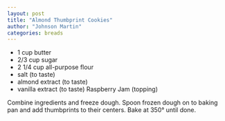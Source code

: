 ```yaml
---
layout: post
title: "Almond Thumbprint Cookies"
author: "Johnson Martin"
categories: breads
---
```


- 1 cup butter
- 2/3 cup sugar
- 2 1/4 cup all-purpose flour
- salt (to taste)
- almond extract (to taste)
- vanilla extract (to taste)
Raspberry Jam (topping)


Combine ingredients and freeze dough. Spoon frozen dough on to baking pan and add thumbprints to their centers. Bake at 350° until done.